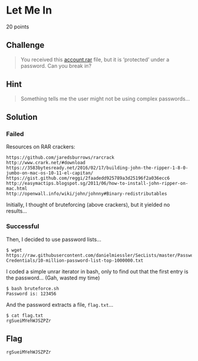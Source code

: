 # Let Me In
20 points

## Challenge 
> You received this [account.rar](account.5a52b336da78.rar) file, but it is ‘protected’ under a password. Can you break in?

## Hint
> Something tells me the user might not be using complex passwords…

## Solution

### Failed
Resources on RAR crackers:

	https://github.com/jaredsburrows/rarcrack
	http://www.crark.net/#download
	https://3583bytesready.net/2016/02/17/building-john-the-ripper-1-8-0-jumbo-on-mac-os-10-11-el-capitan/
	https://gist.github.com/reggi/2faadedd925789a3d25196f2a036ecc6
	http://easymactips.blogspot.sg/2011/06/how-to-install-john-ripper-on-mac.html
	http://openwall.info/wiki/john/johnny#Binary-redistributables

Initially, I thought of bruteforcing (above crackers), but it yielded no results...


### Successful

Then, I decided to use password lists...

	$ wget https://raw.githubusercontent.com/danielmiessler/SecLists/master/Passwords/Common-Credentials/10-million-password-list-top-1000000.txt

I coded a simple unrar iterator in bash, only to find out that the first entry is the password... (Gah, wasted my time)

	$ bash bruteforce.sh 
	Password is: 123456

And the password extracts a file, `flag.txt`...

	$ cat flag.txt 
	rgSueiMYehWJSZPZr

## Flag

	rgSueiMYehWJSZPZr
